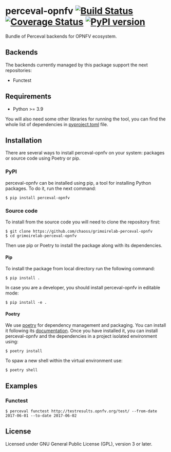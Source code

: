 # perceval-opnfv [![Build Status](https://github.com/chaoss/grimoirelab-perceval-opnfv/workflows/tests/badge.svg)](https://github.com/chaoss/grimoirelab-perceval-opnfv/actions?query=workflow:tests+branch:main+event:push) [![Coverage Status](https://img.shields.io/coveralls/chaoss/grimoirelab-perceval-opnfv.svg)](https://coveralls.io/r/chaoss/grimoirelab-perceval-opnfv?branch=main)  [![PyPI version](https://badge.fury.io/py/perceval-opnfv.svg)](https://badge.fury.io/py/perceval-opnfv)

Bundle of Perceval backends for OPNFV ecosystem.

## Backends

The backends currently managed by this package support the next repositories:

* Functest

## Requirements

 * Python >= 3.9

You will also need some other libraries for running the tool, you can find the
whole list of dependencies in [pyproject.toml](pyproject.toml) file.

## Installation

There are several ways to install perceval-opnfv on your system: packages or source 
code using Poetry or pip.

### PyPI

perceval-opnfv can be installed using pip, a tool for installing Python packages. 
To do it, run the next command:
```
$ pip install perceval-opnfv
```

### Source code

To install from the source code you will need to clone the repository first:
```
$ git clone https://github.com/chaoss/grimoirelab-perceval-opnfv
$ cd grimoirelab-perceval-opnfv
```

Then use pip or Poetry to install the package along with its dependencies.

#### Pip
To install the package from local directory run the following command:
```
$ pip install .
```
In case you are a developer, you should install perceval-opnfv in editable mode:
```
$ pip install -e .
```

#### Poetry
We use [poetry](https://python-poetry.org/) for dependency management and 
packaging. You can install it following its [documentation](https://python-poetry.org/docs/#installation).
Once you have installed it, you can install perceval-opnfv and the dependencies in 
a project isolated environment using:
```
$ poetry install
```
To spaw a new shell within the virtual environment use:
```
$ poetry shell
```

## Examples

### Functest

```
$ perceval functest http://testresults.opnfv.org/test/ --from-date 2017-06-01 --to-date 2017-06-02
```

## License

Licensed under GNU General Public License (GPL), version 3 or later.
